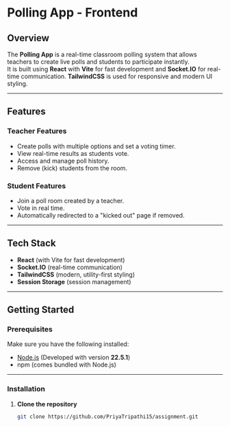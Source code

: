 # Polling App - Frontend

## Overview
The **Polling App** is a real-time classroom polling system that allows teachers to create live polls and students to participate instantly.  
It is built using **React** with **Vite** for fast development and **Socket.IO** for real-time communication. **TailwindCSS** is used for responsive and modern UI styling.

---

## Features

### Teacher Features
- Create polls with multiple options and set a voting timer.
- View real-time results as students vote.
- Access and manage poll history.
- Remove (kick) students from the room.

### Student Features
- Join a poll room created by a teacher.
- Vote in real time.
- Automatically redirected to a "kicked out" page if removed.

---

## Tech Stack
- **React** (with Vite for fast development)
- **Socket.IO** (real-time communication)
- **TailwindCSS** (modern, utility-first styling)
- **Session Storage** (session management)

---

## Getting Started

### Prerequisites
Make sure you have the following installed:
- [Node.js](https://nodejs.org/) (Developed with version **22.5.1**)
- npm (comes bundled with Node.js)

---

### Installation

1. **Clone the repository**
   ```bash
   git clone https://github.com/PriyaTripathi15/assignment.git
